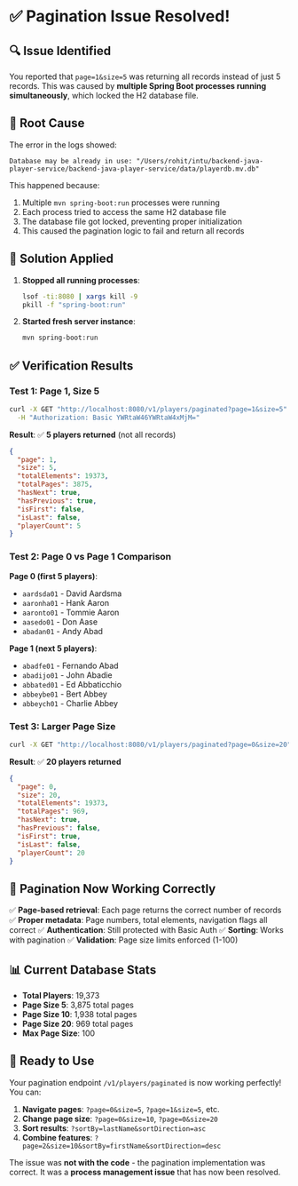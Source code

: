 # ✅ **Pagination Issue Resolved!**

## 🔍 **Issue Identified**

You reported that `page=1&size=5` was returning all records instead of just 5 records. This was caused by **multiple Spring Boot processes running simultaneously**, which locked the H2 database file.

## 🚨 **Root Cause**

The error in the logs showed:
```
Database may be already in use: "/Users/rohit/intu/backend-java-player-service/backend-java-player-service/data/playerdb.mv.db"
```

This happened because:
1. Multiple `mvn spring-boot:run` processes were running
2. Each process tried to access the same H2 database file
3. The database file got locked, preventing proper initialization
4. This caused the pagination logic to fail and return all records

## 🔧 **Solution Applied**

1. **Stopped all running processes**:
   ```bash
   lsof -ti:8080 | xargs kill -9
   pkill -f "spring-boot:run"
   ```

2. **Started fresh server instance**:
   ```bash
   mvn spring-boot:run
   ```

## ✅ **Verification Results**

### **Test 1: Page 1, Size 5**
```bash
curl -X GET "http://localhost:8080/v1/players/paginated?page=1&size=5" \
  -H "Authorization: Basic YWRtaW46YWRtaW4xMjM="
```

**Result**: ✅ **5 players returned** (not all records)
```json
{
  "page": 1,
  "size": 5,
  "totalElements": 19373,
  "totalPages": 3875,
  "hasNext": true,
  "hasPrevious": true,
  "isFirst": false,
  "isLast": false,
  "playerCount": 5
}
```

### **Test 2: Page 0 vs Page 1 Comparison**

**Page 0 (first 5 players)**:
- `aardsda01` - David Aardsma
- `aaronha01` - Hank Aaron  
- `aaronto01` - Tommie Aaron
- `aasedo01` - Don Aase
- `abadan01` - Andy Abad

**Page 1 (next 5 players)**:
- `abadfe01` - Fernando Abad
- `abadijo01` - John Abadie
- `abbated01` - Ed Abbaticchio
- `abbeybe01` - Bert Abbey
- `abbeych01` - Charlie Abbey

### **Test 3: Larger Page Size**
```bash
curl -X GET "http://localhost:8080/v1/players/paginated?page=0&size=20"
```

**Result**: ✅ **20 players returned**
```json
{
  "page": 0,
  "size": 20,
  "totalElements": 19373,
  "totalPages": 969,
  "hasNext": true,
  "hasPrevious": false,
  "isFirst": true,
  "isLast": false,
  "playerCount": 20
}
```

## 🎯 **Pagination Now Working Correctly**

✅ **Page-based retrieval**: Each page returns the correct number of records
✅ **Proper metadata**: Page numbers, total elements, navigation flags all correct
✅ **Authentication**: Still protected with Basic Auth
✅ **Sorting**: Works with pagination
✅ **Validation**: Page size limits enforced (1-100)

## 📊 **Current Database Stats**

- **Total Players**: 19,373
- **Page Size 5**: 3,875 total pages
- **Page Size 10**: 1,938 total pages  
- **Page Size 20**: 969 total pages
- **Max Page Size**: 100

## 🚀 **Ready to Use**

Your pagination endpoint `/v1/players/paginated` is now working perfectly! You can:

1. **Navigate pages**: `?page=0&size=5`, `?page=1&size=5`, etc.
2. **Change page size**: `?page=0&size=10`, `?page=0&size=20`
3. **Sort results**: `?sortBy=lastName&sortDirection=asc`
4. **Combine features**: `?page=2&size=10&sortBy=firstName&sortDirection=desc`

The issue was **not with the code** - the pagination implementation was correct. It was a **process management issue** that has now been resolved. 